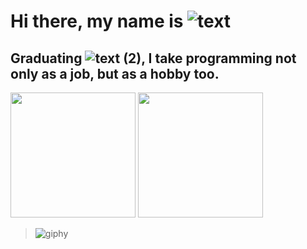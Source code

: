 
# Hi there, my name is ![text](https://github.com/giovanniuchoa/giovanniuchoa/assets/106846226/444c034d-472f-4822-a7be-1eff09ade79a) 

## Graduating ![text (2)](https://github.com/giovanniuchoa/giovanniuchoa/assets/106846226/d582caa3-5398-4e63-8ad9-e1d7f10c72f0), I take programming not only as a job, but as a hobby too.

<picture >
<source height=200px
  srcset="https://github-readme-stats.vercel.app/api?username=giovanniuchoa&show_icons=true&theme=dark&rank_icon=github&count_private"
  media="(prefers-color-scheme: dark)"
/>
<img height=200px src="https://github-readme-stats.vercel.app/api?username=jvg21&show_icons=true&rank_icon=github&count_private" />
</picture>

<picture>
<source height=200px
  srcset="https://github-readme-stats.vercel.app/api/top-langs/?username=giovanniuchoa&layout=donut&theme=dark"
  media="(prefers-color-scheme: dark)"
/>
<source height=200px
  srcset="https://github-readme-stats.vercel.app/api/top-langs/?username=giovanniuchoa&layout=donut"
  media="(prefers-color-scheme: light), (prefers-color-scheme: no-preference)"
/>
<img height=200px src="https://github-readme-stats.vercel.app/api/top-langs/?username=giovanniuchoa&layout=donut" />
</picture> <br/>

> ![giphy](https://github.com/giovanniuchoa/giovanniuchoa/assets/106846226/5f187aea-f8ed-4825-9e0b-42cb55d63991)



